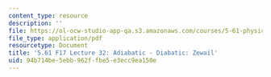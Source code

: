 ```yaml
---
content_type: resource
description: ''
file: https://ol-ocw-studio-app-qa.s3.amazonaws.com/courses/5-61-physical-chemistry-fall-2017/94b714be5ebb962ffbe5e3ecc9ea150e_MIT5_61F17_lec32.pdf
file_type: application/pdf
resourcetype: Document
title: '5.61 F17 Lecture 32: Adiabatic - Diabatic: Zewail'
uid: 94b714be-5ebb-962f-fbe5-e3ecc9ea150e
---
```

